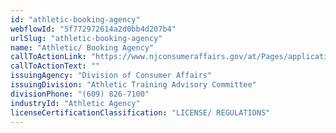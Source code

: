 ```yaml
---
id: "athletic-booking-agency"
webflowId: "5f772972614a2d0bb4d207b4"
urlSlug: "athletic-booking-agency"
name: "Athletic/ Booking Agency"
callToActionLink: "https://www.njconsumeraffairs.gov/at/Pages/applications.aspx"
callToActionText: ""
issuingAgency: "Division of Consumer Affairs"
issuingDivision: "Athletic Training Advisory Committee"
divisionPhone: "(609) 826-7100"
industryId: "Athletic Agency"
licenseCertificationClassification: "LICENSE/ REGULATIONS"
---
```

